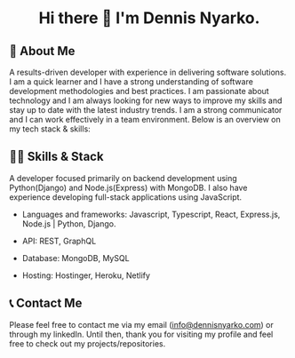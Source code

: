 <h1 align="center">Hi there 👋 I'm Dennis Nyarko.</h1>

## 🤔 About Me 
A results-driven developer with experience in delivering software solutions. I am a quick learner and I have a strong understanding of software development methodologies and best practices. I am passionate about technology and I am always looking for new ways to improve my skills and stay up to date with the latest industry trends. I am a strong communicator and I can work effectively in a team environment. Below is an overview on my tech stack & skills: 

## 👨‍💻 Skills & Stack

A developer focused primarily on backend development using Python(Django) and Node.js(Express) with MongoDB. I also have experience developing full-stack applications using JavaScript.

- Languages and frameworks: Javascript, Typescript, React, Express.js, Node.js | Python, Django.

- API: REST, GraphQL 

- Database: MongoDB, MySQL 

- Hosting: Hostinger, Heroku, Netlify 

## 📞 Contact Me
Please feel free to contact me via my email (info@dennisnyarko.com) or through my linkedIn. Until then, thank you for visiting my profile and feel free to check out my projects/repositories. 

